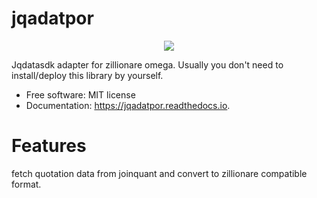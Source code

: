 # jqadatpor

<p align="center"> 
    <a href="https://pypi.org/project/zillionare-omega-adaptors-jq">
        <img src="https://img.shields.io/pypi/v/zillionare-omega-adaptors-jq.svg">
    </a>
</p>




Jqdatasdk adapter for zillionare omega. Usually you don't need to install/deploy this
library by yourself.


* Free software: MIT license
* Documentation: https://jqadatpor.readthedocs.io.


# Features

fetch quotation data from joinquant and convert to zillionare compatible format.